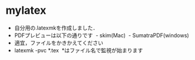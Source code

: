 # mylatex
 - 自分用の.latexmkを作成しました．
 - PDFプレビューは以下の通りです
  - skim(Mac)
  - SumatraPDF(windows)
 - 適宜，ファイルをかきかえてください
 - latexmk -pvc *.tex  *はファイル名で監視が始まります

